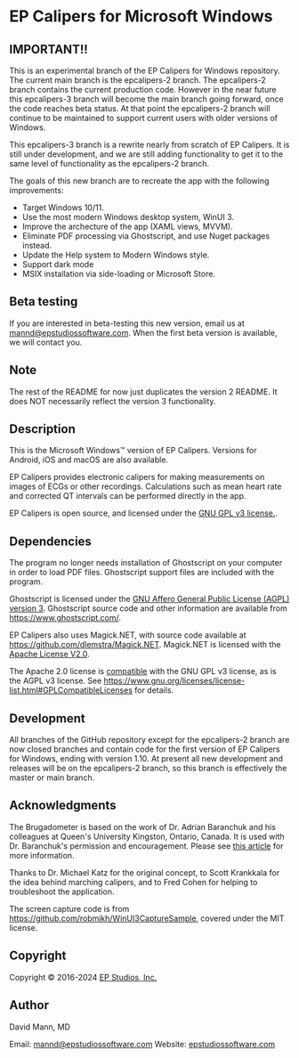 # EP Calipers for Microsoft Windows

## IMPORTANT!!
This is an experimental branch of the EP Calipers for Windows
repository.  The current main branch is the epcalipers-2 branch.  The
epcalipers-2 branch contains the current production code.  However in
the near future this epcalipers-3 branch will become the main branch
going forward, once the code reaches beta status.  At that point the
epcalipers-2 branch will continue to be maintained to support current
users with older versions of Windows.

This epcalipers-3 branch is a rewrite nearly from scratch of EP
Calipers.  It is still under development, and we are still adding
functionality to get it to the same level of functionality as the
epcalipers-2 branch.  

The goals of this new branch are to recreate the app with the
following improvements:
- Target Windows 10/11.
- Use the most modern Windows desktop system, WinUI 3.
- Improve the archecture of the app (XAML views, MVVM).
- Eliminate PDF processing via Ghostscript, and use Nuget packages instead.
- Update the Help system to Modern Windows style.
- Support dark mode
- MSIX installation via side-loading or Microsoft Store.

## Beta testing
If you are interested in beta-testing this new version, email us at
mannd@epstudiossoftware.com.  When the first beta version is
available, we will contact you.

## Note
The rest of the README for now just duplicates the version 2 README.
It does NOT necessarily reflect the version 3 functionality.

## Description 
This is the Microsoft Windows™ version of EP Calipers.
Versions for Android, iOS and macOS are also available.

EP Calipers provides electronic calipers for making measurements on
images of ECGs or other recordings.  Calculations such as mean
heart rate and corrected QT intervals can be performed directly in the
app.

EP Calipers is open source, and licensed under the
[GNU GPL v3 license.](http://www.gnu.org/licenses/gpl.html).

## Dependencies
The program no longer needs installation of Ghostscript on your computer in order to load PDF files.  Ghostscript support files are included with the program.

Ghostscript is licensed under the [GNU Affero General Public License (AGPL) version 3](https://www.gnu.org/licenses/agpl.html).  Ghostscript source code and other information are available from https://www.ghostscript.com/.

EP Calipers also uses Magick.NET, with source code available at https://github.com/dlemstra/Magick.NET.  Magick.NET is licensed with the [Apache License V2.0](http://apache.org/licenses/LICENSE-2.0.html).

The Apache 2.0 license is [compatible](http://www.apache.org/licenses/GPL-compatibility.html) with the GNU GPL v3 license, as is the AGPL v3 license.  See https://www.gnu.org/licenses/license-list.html#GPLCompatibleLicenses for details.

## Development
All branches of the GitHub repository except for the epcalipers-2
branch are now closed branches and contain code for the first version
of EP Calipers for Windows, ending with version 1.10.  At present all
new development and releases will be on the epcalipers-2 branch, so
this branch is effectively the master or main branch.

## Acknowledgments
The Brugadometer is based on the work of Dr. Adrian Baranchuk and his colleagues at Queen's University Kingston, Ontario, Canada. It is used with Dr. Baranchuk's permission and encouragement. Please see [this article](http://europace.oxfordjournals.org/content/16/11/1639) for more information.

Thanks to Dr. Michael Katz for the original concept, to Scott Krankkala for the idea behind marching calipers, and to Fred Cohen for helping to troubleshoot the application.

The screen capture code is from https://github.com/robmikh/WinUI3CaptureSample, covered under the MIT license.

## Copyright
Copyright © 2016-2024 [EP Studios, Inc.](https://www.epstudiossoftware.com)

## Author
David Mann, MD

Email: [mannd@epstudiossoftware.com](mailto:mannd@epstudiossoftware.com) 
Website: [epstudiossoftware.com](https://www.epstudiossoftware.com) 
